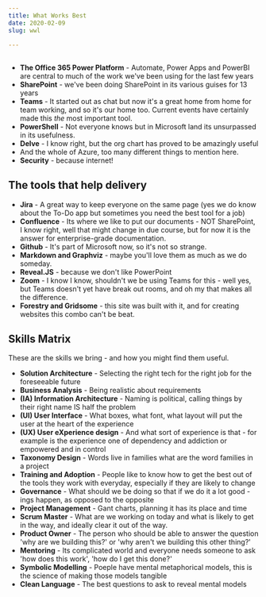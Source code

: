 ```yaml
---
title: What Works Best
date: 2020-02-09
slug: wwl

---
```

## 

* **The Office 365 Power Platform** - Automate, Power Apps and PowerBI are central to much of the work we've been using for the last few years
* **SharePoint** - we've been doing SharePoint in its various guises for 13 years
* **Teams** - It started out as chat but now it's a great home from home for team working, and so it's our home too. Current events have certainly made this _the_ most important tool.
* **PowerShell** - Not everyone knows but in Microsoft land its unsurpassed in its usefulness.
* **Delve** - I know right, but the org chart has proved to be amazingly useful
* And the whole of Azure, too many different things to mention here.
* **Security** - because internet!

## The tools that help delivery

* **Jira** - A great way to keep everyone on the same page (yes we do know about the To-Do app but sometimes you need the best tool for a job)
* **Confluence** - Its where we like to put our documents - NOT SharePoint, I know right, well that might change in due course, but for now it is the answer for enterprise-grade documentation.
* **Github** - It's part of Microsoft now, so it's not so strange.
* **Markdown and Graphviz** - maybe you'll love them as much as we do someday.
* **Reveal.JS** - because we don't like PowerPoint
* **Zoom** -  I know I know, shouldn't we be using Teams for this - well yes, but Teams doesn't yet have break out rooms, and oh my that makes all the difference.
* **Forestry and Gridsome** - this site was built with it, and for creating websites this combo can't be beat.

## Skills Matrix

These are the skills we bring - and how you might find them useful.

* **Solution Architecture** -  Selecting the right tech for the right job for the foreseeable future
* **Business Analysis** - Being realistic about requirements
* **(IA) Information Architecture**  - Naming is political, calling things by their right name IS half the problem
* **(UI) User Interface** - What boxes, what font, what layout will put the user at the heart of the experience
* **(UX) User eXperience design** - And what sort of experience is that - for example is the experience one of dependency and addiction or empowered and in control
* **Taxonomy Design** - Words live in families what are the word families in a project
* **Training and Adoption** - People like to know how to get the best out of the tools they work with everyday, especially if they are likely to change
* **Governance** - What should we be doing so that if we do it a lot good - ings happen, as opposed to the opposite
* **Project Management** -  Gant charts, planning it has its place and time
* **Scrum Master**  - What are we working on today and what is likely to get in the way, and ideally clear it out of the way.
* **Product Owner** - The person who should be able to answer the question 'why are we building this?' or 'why aren't we building this other thing?'
* **Mentoring** - Its complicated world and everyone needs someone to ask 'how does this work', 'how do I get this done?'
* **Symbolic Modelling** - Poeple have mental metaphorical models, this is the science of making those models tangible
* **Clean Language** - The best questions to ask to reveal mental models